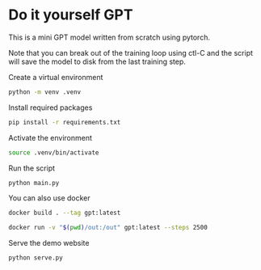 # Do it yourself GPT

This is a mini GPT model written from scratch using pytorch.

Note that you can break out of the training loop using ctl-C and the script will save the model to disk from the last training step.

Create a virtual environment
``` bash
python -m venv .venv
```

Install required packages
``` bash
pip install -r requirements.txt
```

Activate the environment
``` bash
source .venv/bin/activate
```

Run the script
``` bash
python main.py
```

You can also use docker
``` bash
docker build . --tag gpt:latest
```

``` bash
docker run -v "$(pwd)/out:/out" gpt:latest --steps 2500
```

Serve the demo website
``` bash
python serve.py
```

